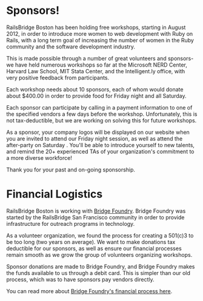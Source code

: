 # Sponsors!

RailsBridge Boston has been holding free workshops, starting in August 2012, in order to introduce more women to web development with Ruby on Rails, with a long term goal of increasing the number of women in the Ruby community and the software development industry.

This is made possible through a number of great volunteers and sponsors- we have held numerous workshops so far at the Microsoft NERD Center, Harvard Law School, MIT Stata Center, and the Intelligent.ly office, with very positive feedback from participants.

Each workshop needs about 10 sponsors, each of whom would donate about $400.00 in order to provide food for Friday night and all Saturday.

Each sponsor can participate by calling in a payment information to one of the specified vendors a few days before the workshop. Unfortunately, this is not tax-deductible, but we are working on solving this for future workshops.

As a sponsor, your company logos will be displayed on our website when you are invited to attend our Friday night session, as well as attend the after-party on Saturday . You'll be able to introduce yourself to new talents, and remind the 20+ experienced TAs of your organization's commitment to a more diverse workforce!

Thank you for your past and on-going sponsorship.

# Financial Logistics
RailsBridge Boston is working with [Bridge Foundry](https://atrium.schoolfactory.org/bridgefoundry/dashboard). Bridge Foundry was
started by the RailsBridge San Francisco community in order to provide infrastructure for outreach programs in technology.

As a volunteer organization, we found the process for creating a 501(c)3 to be too long (two years on average).  We want to make donations tax deductible for our sponsors,  as well as ensure our financial processes remain smooth as we grow the group of volunteers organizing workshops.

Sponsor donations are made to Bridge Foundry, and Bridge Foundry makes the funds available to us through a debit card. This is simpler than our old process, which was to have sponsors pay vendors directly.

You can read more about [Bridge Foundry's financial process here](https://atrium.schoolfactory.org/bridgefoundry/node/109312).
